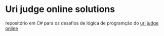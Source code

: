 # Uri judge online solutions

repositório em C# para os desafios de lógica de programção do [uri judge online](https://www.urionlinejudge.com.br/)


